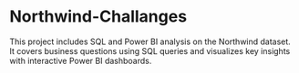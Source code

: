 # Northwind-Challanges
This project includes SQL and Power BI analysis on the Northwind dataset. It covers business questions using SQL queries and visualizes key insights with interactive Power BI dashboards.

